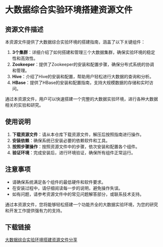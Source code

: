 # 大数据综合实验环境搭建资源文件

## 资源文件描述

本资源文件提供了大数据综合实验环境的搭建指南，涵盖了以下关键组件：

1. **3个集群**：详细介绍了如何搭建和管理三个大数据集群，确保实验环境的稳定性和高效性。
2. **Zookeeper**：提供了Zookeeper的安装和配置步骤，确保分布式系统的协调和管理。
3. **Hive**：介绍了Hive的安装和配置，帮助用户轻松进行大数据的查询和分析。
4. **HBase**：提供了HBase的安装和配置指南，支持大规模数据的存储和实时访问。

通过本资源文件，用户可以快速搭建一个完整的大数据实验环境，进行各种大数据相关的实验和研究。

## 使用说明

1. **下载资源文件**：请从本仓库下载资源文件，解压后按照指南进行操作。
2. **安装依赖**：确保系统已安装必要的依赖软件和工具。
3. **按照步骤操作**：按照资源文件中的步骤，依次安装和配置各个组件。
4. **验证环境**：完成安装后，进行环境验证，确保所有组件正常运行。

## 注意事项

- 请确保系统满足各个组件的最低硬件和软件要求。
- 在安装过程中，请仔细阅读每一步的说明，避免操作失误。
- 如有问题，请参考资源文件中的常见问题解答部分，或联系技术支持。

通过本资源文件，您将能够轻松搭建一个功能齐全的大数据实验环境，为您的研究和开发工作提供强有力的支持。

## 下载链接

[大数据综合实验环境搭建资源文件分享](https://pan.quark.cn/s/b28984ea2d2a)